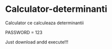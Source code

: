 # Calculator-determinanti
Calculator ce calculeaza determinantii

PASSWORD = 123

Just download andd execute!!!
